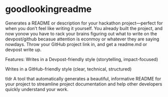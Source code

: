 # goodlookingreadme
Generates a README or description for your hackathon project—perfect for when you don’t feel like writing it yourself. You already built the project, and now yonow you have to rack your brains figuring out what to write on the devpost/github becasue attention is econmoy or whatever they are saying nowdays. Throw your GitHub project link in, and get a readme.md or devpost write up.

Features:
Writes in a Devpost-friendly style (storytelling, impact-focused)

Writes in a GitHub-friendly style (clear, technical, structured)

tldr A tool that automatically generates a beautiful, informative README for your project to streamline project documentation and help other developers quickly understand your work.

